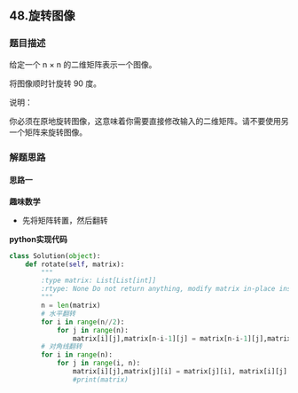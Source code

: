 ## 48.旋转图像
### 题目描述
给定一个 n × n 的二维矩阵表示一个图像。

将图像顺时针旋转 90 度。

说明：

你必须在原地旋转图像，这意味着你需要直接修改输入的二维矩阵。请不要使用另一个矩阵来旋转图像。


### 解题思路
#### 思路一
**趣味数学**
- 先将矩阵转置，然后翻转

**python实现代码**
```python
class Solution(object):
    def rotate(self, matrix):
        """
        :type matrix: List[List[int]]
        :rtype: None Do not return anything, modify matrix in-place instead.
        """
        n = len(matrix)
        # 水平翻转
        for i in range(n//2):
            for j in range(n):
                matrix[i][j],matrix[n-i-1][j] = matrix[n-i-1][j],matrix[i][j]
        # 对角线翻转
        for i in range(n):
            for j in range(i, n):
                matrix[i][j],matrix[j][i] = matrix[j][i], matrix[i][j]
                #print(matrix)
```

